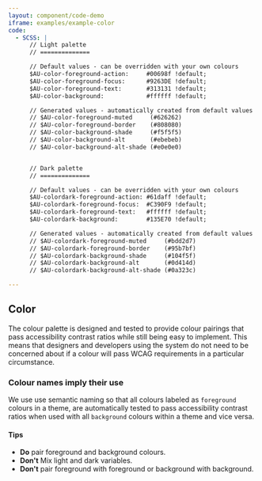 ```yaml
---
layout: component/code-demo
iframe: examples/example-color
code:
  - SCSS: |
      // Light palette
      // ==============

      // Default values - can be overridden with your own colours
      $AU-color-foreground-action:     #00698f !default;
      $AU-color-foreground-focus:      #9263DE !default;
      $AU-color-foreground-text:       #313131 !default;
      $AU-color-background:            #ffffff !default;

      // Generated values - automatically created from default values
      // $AU-color-foreground-muted     (#626262)
      // $AU-color-foreground-border    (#808080)
      // $AU-color-background-shade     (#f5f5f5)
      // $AU-color-background-alt       (#ebebeb)
      // $AU-color-background-alt-shade (#e0e0e0)


      // Dark palette
      // ==============

      // Default values - can be overridden with your own colours
      $AU-colordark-foreground-action: #61daff !default;
      $AU-colordark-foreground-focus:  #C390F9 !default;
      $AU-colordark-foreground-text:   #ffffff !default;
      $AU-colordark-background:        #135E70 !default;

      // Generated values - automatically created from default values
      // $AU-colordark-foreground-muted     (#bdd2d7)
      // $AU-colordark-foreground-border    (#95b7bf)
      // $AU-colordark-background-shade     (#104f5f)
      // $AU-colordark-background-alt       (#0d414d)
      // $AU-colordark-background-alt-shade (#0a323c)

---
```

## Color

The colour palette is designed and tested to provide colour pairings that pass accessibility contrast ratios while still being easy to implement. This means that designers and developers using the system do not need to be concerned about if a colour will pass WCAG requirements  in a particular circumstance.

### Colour names imply their use

We use use semantic naming so that all colours labeled as `foreground` colours in a theme, are automatically tested to pass accessibility contrast ratios when used with all `background` colours within a theme and vice versa.

#### Tips

- **Do** pair foreground and background colours.
- **Don't** Mix light and dark variables.
- **Don't** pair foreground with foreground or background with background.
